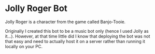 # Jolly Roger Bot 

Jolly Roger is a character from the game called Banjo-Tooie.

Originally I created this bot to be a music bot only (hence I used Jolly as it...). However, at that time little did I know that deploying the bot was not that easy and need to actually host it on a server rather than running it locally on your PC.
